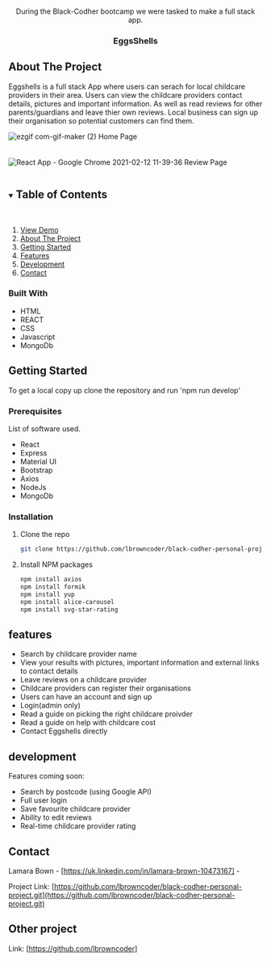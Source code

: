 <br />

  
  <p align="center">
    During the Black-Codher bootcamp we were tasked to make a full stack app. 

  <h3 align="center">EggsShells</h3>
  
  ## About The Project

Eggshells is a full stack App where users can serach for local childcare providers in their area. Users can view the childcare providers contact details, pictures and important information. As well as read reviews for other parents/guardians and leave thier own reviews. Local business can sign up their organisation so potential customers can find them.
  
  ![ezgif com-gif-maker (2)](https://user-images.githubusercontent.com/69154212/107763528-adfa9f00-6d26-11eb-97e1-d187f05bb5ca.gif)
  Home Page
  <br/>
  <br/>
  <br/>
  ![React App - Google Chrome 2021-02-12 11-39-36](https://user-images.githubusercontent.com/69154212/107763978-5446a480-6d27-11eb-9e21-79e294f63ba5.gif)
  Review Page

<p>
  </p>



<details open="open">

  <br/>
  <summary><h2 style="display: inline-block">Table of Contents</h2></summary>
  <ol>
  <li>     
    <a href="https://lbrowncoder.github.io/black-codher-personal-project/">View Demo</a>
  </li> 
    <li>
      <a href="#about-the-project">About The Project</a>
    </li>
    <li>
      <a href="#getting-started">Getting Started</a>
    </li>
    <li><a href="#features">Features</a></li>
    <li><a href="#development">Development</a></li>
       <li><a href="#contact">Contact</a></li>
  </ol>
</details>



### Built With

- HTML
- REACT
- CSS
- Javascript
- MongoDb


## Getting Started

To get a local copy up clone the repository and run 'npm run develop'

### Prerequisites

List of software used.

- React
- Express
- Material UI
- Bootstrap
- Axios
- NodeJs
- MongoDb

### Installation

1. Clone the repo
   ```sh
   git clone https://github.com/lbrowncoder/black-codher-personal-project.git
   ```
2. Install NPM packages
   ```sh
   npm install axios
   npm install formik
   npm install yup
   npm install alice-carousel
   npm install svg-star-rating
   ```

## features

- Search by childcare provider name 
- View your results with pictures, important information and external links to contact details
- Leave reviews on a childcare provider
- Childcare providers can register their organisations
- Users can have an account and sign up
- Login(admin only)
- Read a guide on picking the right childcare proivder
- Read a guide on help with childcare cost
- Contact Eggshells directly

## development

Features coming soon:

- Search by postcode (using Google API)
- Full user login
- Save favourite childcare provider
- Ability to edit reviews
- Real-time childcare provider rating

## Contact

Lamara Bown - [https://uk.linkedin.com/in/lamara-brown-10473167] -

Project Link: [https://github.com/lbrowncoder/black-codher-personal-project.git](https://github.com/lbrowncoder/black-codher-personal-project.git)


## Other project

Link: [https://github.com/lbrowncoder]
